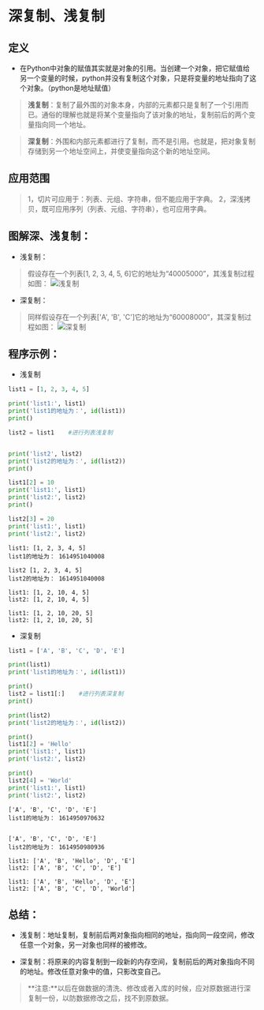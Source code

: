 # 深复制、浅复制

## 定义

- 在Python中对象的赋值其实就是对象的引用。当创建一个对象，把它赋值给另一个变量的时候，python并没有复制这个对象，只是将变量的地址指向了这个对象。（python是地址赋值）

>**浅复制**：复制了最外围的对象本身，内部的元素都只是复制了一个引用而已。通俗的理解也就是将某个变量指向了该对象的地址，复制前后的两个变量指向同一个地址。

>**深复制**：外围和内部元素都进行了复制，而不是引用。也就是，把对象复制存储到另一个地址空间上，并使变量指向这个新的地址空间。

## 应用范围

>1，切片可应用于：列表、元组、字符串，但不能应用于字典。 
>2，深浅拷贝，既可应用序列（列表、元组、字符串），也可应用字典。

## 图解深、浅复制：

- 浅复制：

>假设存在一个列表[1, 2, 3, 4, 5, 6]它的地址为“40005000”，其浅复制过程如图：
![浅复制](http://upload-images.jianshu.io/upload_images/10930505-010b6bc01765993a..png?imageMogr2/auto-orient/strip%7CimageView2/2/w/1240)


- 深复制：

>同样假设存在一个列表['A', 'B', 'C']它的地址为“60008000”，其深复制过程如图：
![深复制](http://upload-images.jianshu.io/upload_images/10930505-fe0c18bdbd428ca5..png?imageMogr2/auto-orient/strip%7CimageView2/2/w/1240)

## 程序示例：

- 浅复制


```python
list1 = [1, 2, 3, 4, 5]

print('list1:', list1)
print('list1的地址为：', id(list1))
print()

list2 = list1    #进行列表浅复制


print('list2', list2)
print('list2的地址为：', id(list2))
print()

list1[2] = 10
print('list1:', list1)
print('list2:', list2)
print()

list2[3] = 20
print('list1:', list1)
print('list2:', list2)
```

    list1: [1, 2, 3, 4, 5]
    list1的地址为： 1614951040008
    
    list2 [1, 2, 3, 4, 5]
    list2的地址为： 1614951040008
    
    list1: [1, 2, 10, 4, 5]
    list2: [1, 2, 10, 4, 5]
    
    list1: [1, 2, 10, 20, 5]
    list2: [1, 2, 10, 20, 5]
    

- 深复制


```python
list1 = ['A', 'B', 'C', 'D', 'E']

print(list1)
print('list1的地址为：', id(list1))

print()
list2 = list1[:]    #进行列表深复制
print()

print(list2)
print('list2的地址为：', id(list2))

print()
list1[2] = 'Hello'
print('list1:', list1)
print('list2:', list2)

print()
list2[4] = 'World'
print('list1:', list1)
print('list2:', list2)
```

    ['A', 'B', 'C', 'D', 'E']
    list1的地址为： 1614950970632
    
    
    ['A', 'B', 'C', 'D', 'E']
    list2的地址为： 1614950980936
    
    list1: ['A', 'B', 'Hello', 'D', 'E']
    list2: ['A', 'B', 'C', 'D', 'E']
    
    list1: ['A', 'B', 'Hello', 'D', 'E']
    list2: ['A', 'B', 'C', 'D', 'World']
    

## 总结：

- 浅复制：地址复制，复制前后两对象指向相同的地址，指向同一段空间，修改任意一个对象，另一对象也同样的被修改。

- 深复制：将原来的内容复制到一段新的内存空间，复制前后的两对象指向不同的地址。修改任意对象中的值，只影改变自己。

>**注意:**以后在做数据的清洗、修改或者入库的时候，应对原数据进行深复制一份，以防数据修改之后，找不到原数据。
